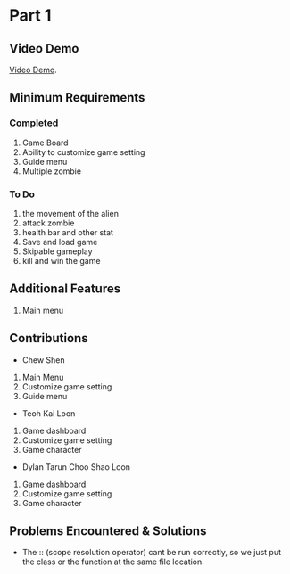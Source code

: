 # Part 1

## Video Demo
[Video Demo](https://youtu.be/04YrfCYveoA).

## Minimum Requirements
### Completed
1. Game Board
2. Ability to customize game setting
3. Guide menu
4. Multiple zombie


### To Do
1. the movement of the alien
2. attack zombie
3. health bar and other stat
4. Save and load game
5. Skipable gameplay
6. kill and win the game

## Additional Features
1. Main menu

## Contributions
- Chew Shen
1. Main Menu
2. Customize game setting
3. Guide menu

- Teoh Kai Loon
1. Game dashboard
2. Customize game setting
3. Game character
   
-  Dylan Tarun Choo Shao Loon
1. Game dashboard
2. Customize game setting
3. Game character
   

## Problems Encountered & Solutions
- The :: (scope resolution operator) cant be run correctly, so we just put the class or the function at the same file location.

